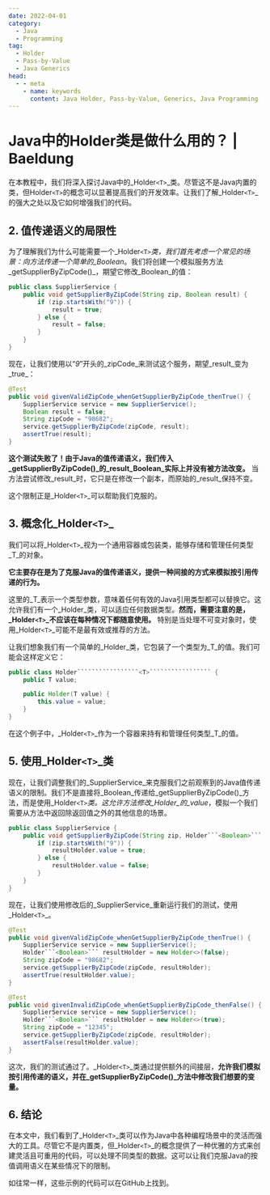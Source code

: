 ```yaml
---
date: 2022-04-01
category:
  - Java
  - Programming
tag:
  - Holder
  - Pass-by-Value
  - Java Generics
head:
  - - meta
    - name: keywords
      content: Java Holder, Pass-by-Value, Generics, Java Programming
---
```

# Java中的Holder类是做什么用的？ | Baeldung

在本教程中，我们将深入探讨Java中的_Holder`````````````````<T>`````````````````_类。尽管这不是Java内置的类，但Holder`````````````````<T>`````````````````的概念可以显著提高我们的开发效率。让我们了解_Holder`````````````````<T>`````````````````_的强大之处以及它如何增强我们的代码。

## 2. 值传递语义的局限性

为了理解我们为什么可能需要一个_Holder`````````````````<T>`````````````````_类，我们首先考虑一个常见的场景：向方法传递一个简单的_Boolean_。我们将创建一个模拟服务方法_getSupplierByZipCode()_，期望它修改_Boolean_的值：

```java
public class SupplierService {
    public void getSupplierByZipCode(String zip, Boolean result) {
        if (zip.startsWith("9")) {
            result = true;
        } else {
            result = false;
        }
    }
}
```

现在，让我们使用以“_9_”开头的_zipCode_来测试这个服务，期望_result_变为_true_：

```java
@Test
public void givenValidZipCode_whenGetSupplierByZipCode_thenTrue() {
    SupplierService service = new SupplierService();
    Boolean result = false;
    String zipCode = "98682";
    service.getSupplierByZipCode(zipCode, result);
    assertTrue(result);
}
```

**这个测试失败了！由于Java的值传递语义，我们传入_getSupplierByZipCode()_的_result_Boolean_实际上并没有被方法改变。** 当方法尝试修改_result_时，它只是在修改一个副本，而原始的_result_保持不变。

这个限制正是_Holder`````````````````<T>`````````````````_可以帮助我们克服的。

## 3. 概念化_Holder`````````````````<T>`````````````````_

我们可以将_Holder`````````````````<T>`````````````````_视为一个通用容器或包装类，能够存储和管理任何类型_T_的对象。

**它主要存在是为了克服Java的值传递语义，提供一种间接的方式来模拟按引用传递的行为。**

这里的_T_表示一个类型参数，意味着任何有效的Java引用类型都可以替换它。这允许我们有一个_Holder_类，可以适应任何数据类型。**然而，需要注意的是，_Holder`````````````````<T>`````````````````_不应该在每种情况下都随意使用。** 特别是当处理不可变对象时，使用_Holder`````````````````<T>`````````````````_可能不是最有效或推荐的方法。

让我们想象我们有一个简单的_Holder_类，它包装了一个类型为_T_的值。我们可能会这样定义它：

```java
public class Holder`````````````````<T>````````````````` {
    public T value;

    public Holder(T value) {
        this.value = value;
    }
}
```

在这个例子中，_Holder`````````````````<T>`````````````````_作为一个容器来持有和管理任何类型_T_的值。

## 5. 使用_Holder`````````````````<T>`````````````````_类

现在，让我们调整我们的_SupplierService_来克服我们之前观察到的Java值传递语义的限制。我们不是直接将_Boolean_传递给_getSupplierByZipCode()_方法，而是使用_Holder`````````````````<T>`````````````````_类。这允许方法修改_Holder_的_value_，模拟一个我们需要从方法中返回除返回值之外的其他信息的场景。

```java
public class SupplierService {
    public void getSupplierByZipCode(String zip, Holder```<Boolean>``` resultHolder) {
        if (zip.startsWith("9")) {
            resultHolder.value = true;
        } else {
            resultHolder.value = false;
        }
    }
}
```

现在，让我们使用修改后的_SupplierService_重新运行我们的测试，使用_Holder`````````````````<T>`````````````````_。

```java
@Test
public void givenValidZipCode_whenGetSupplierByZipCode_thenTrue() {
    SupplierService service = new SupplierService();
    Holder```<Boolean>``` resultHolder = new Holder<>(false);
    String zipCode = "98682";
    service.getSupplierByZipCode(zipCode, resultHolder);
    assertTrue(resultHolder.value);
}

@Test
public void givenInvalidZipCode_whenGetSupplierByZipCode_thenFalse() {
    SupplierService service = new SupplierService();
    Holder```<Boolean>``` resultHolder = new Holder<>(true);
    String zipCode = "12345";
    service.getSupplierByZipCode(zipCode, resultHolder);
    assertFalse(resultHolder.value);
}
```

这次，我们的测试通过了。_Holder`````````````````<T>`````````````````_类通过提供额外的间接层，**允许我们模拟按引用传递的语义，并在_getSupplierByZipCode()_方法中修改我们想要的变量。**

## 6. 结论

在本文中，我们看到了_Holder`````````````````<T>`````````````````_类可以作为Java中各种编程场景中的灵活而强大的工具。尽管它不是内置类，但_Holder`````````````````<T>`````````````````_的概念提供了一种优雅的方式来创建灵活且可重用的代码，可以处理不同类型的数据。这可以让我们克服Java的按值调用语义在某些情况下的限制。

如往常一样，这些示例的代码可以在GitHub上找到。
